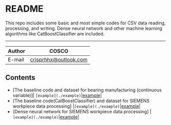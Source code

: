 README
===========================
This repo includes some basic and most simple codes for CSV data reading, processing, and writing.
Dense neural network and other machine learning algorithms like CatBoostClassifier are included.
****
|Author|COSCO|
|---|---
|E-mail|crisprhhx@outlook.com

## Contents
* [The baseline code and dataset for bearing manufacturing (continuous variable)]|
`[example](./example)`|[example](./example)|
* [The baseline code(CatBoostClassifier) and dataset for SIEMENS workpiece data processing]
|`[example](./example)`|[example](./example)|
* [Dense neural network for SIEMENS workpiece data processing]
|`[example](./example)`|[example](./example)|








